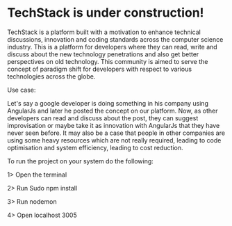 # TechStack is under construction!

TechStack is a platform built with a motivation to enhance technical discussions, innovation and coding standards across the computer science industry. This is a platform for developers where they can read, write and discuss about the new technology penetrations and also get better perspectives on old technology. This community is aimed to serve the concept of paradigm shift for developers with respect to various technologies across the globe.

Use case: 

Let's say a google developer is doing something in his company using AngularJs and later he posted the concept on our platform. Now, as other developers can read and discuss about the post, they can suggest improvisation or maybe take it as innovation with AngularJs that they have never seen before. It may also be a case that people in other companies are using some heavy resources which are not really required, leading to code optimisation and system efficiency, leading to cost reduction.

To run the project on your system do the following:

1> Open the terminal

2> Run Sudo npm install

3> Run nodemon

4> Open localhost 3005
